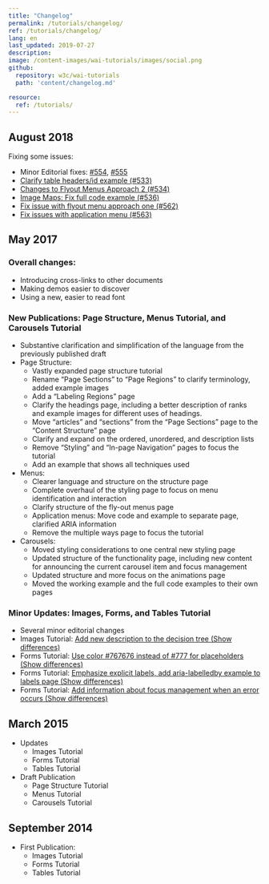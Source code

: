 ```yaml
---
title: "Changelog"
permalink: /tutorials/changelog/
ref: /tutorials/changelog/
lang: en
last_updated: 2019-07-27
description:
image: /content-images/wai-tutorials/images/social.png
github:
  repository: w3c/wai-tutorials
  path: 'content/changelog.md'

resource:
  ref: /tutorials/
---
```


## August 2018

Fixing some issues:

* Minor Editorial fixes: [#554](https://github.com/w3c/wai-tutorials/pull/554), [#555](https://github.com/w3c/wai-tutorials/pull/555)
* [Clarify table headers/id example (#533)](https://github.com/w3c/wai-tutorials/pull/533)
* [Changes to Flyout Menus Approach 2 (#534)](https://github.com/w3c/wai-tutorials/pull/534)
* [Image Maps: Fix full code example (#536)](https://github.com/w3c/wai-tutorials/pull/536)
* [Fix issue with flyout menu approach one (#562)](https://github.com/w3c/wai-tutorials/pull/562)
* [Fix issues with application menu (#563)](https://github.com/w3c/wai-tutorials/pull/563)

## May 2017

### Overall changes:

* Introducing cross-links to other documents
* Making demos easier to discover
* Using a new, easier to read font

### New Publications: Page Structure, Menus Tutorial, and Carousels Tutorial

* Substantive clarification and simplification of the language from the previously published draft
* Page Structure:
  * Vastly expanded page structure tutorial
  * Rename “Page Sections” to “Page Regions” to clarify terminology, added example images
  * Add a “Labeling Regions” page
  * Clarify the headings page, including a better description of ranks and example images for different uses of headings.
  * Move “articles” and “sections” from the “Page Sections” page to the “Content Structure” page
  * Clarify and expand on the ordered, unordered, and description lists
  * Remove “Styling” and “In-page Navigation” pages to focus the tutorial
  * Add an example that shows all techniques used
* Menus:
  * Clearer language and structure on the structure page
  * Complete overhaul of the styling page to focus on menu identification and interaction
  * Clarify structure of the fly-out menus page
  * Application menus: Move code and example to separate page, clarified ARIA information
  * Remove the multiple ways page to focus the tutorial
* Carousels:
  * Moved styling considerations to one central new styling page
  * Updated structure of the functionality page, including new content for announcing the current carousel item and focus management
  * Updated structure and more focus on the animations page
  * Moved the working example and the full code examples to their own pages

### Minor Updates: Images, Forms, and Tables Tutorial

* Several minor editorial changes
* Images Tutorial: [Add new description to the decision tree (Show differences)](https://services.w3.org/htmldiff?doc1=https%3A%2F%2Frawgit.com%2Fw3c%2Fwai-tutorials%2Frendered-2015-03%2Fimages%2Fdecision-tree%2F&doc2=https%3A%2F%2Frawgit.com%2Fw3c%2Fwai-tutorials%2Fbf1f9f95e2ebeec2b3f25ca1fa336dfc6caf166f%2Fimages%2Fdecision-tree%2F)
* Forms Tutorial: [Use color #767676 instead of #777 for placeholders (Show differences)](https://services.w3.org/htmldiff?doc1=https%3A%2F%2Frawgit.com%2Fw3c%2Fwai-tutorials%2Frendered-2015-03%2Fforms%2Finstructions%2F&doc2=https%3A%2F%2Frawgit.com%2Fw3c%2Fwai-tutorials%2Fbf1f9f95e2ebeec2b3f25ca1fa336dfc6caf166f%2Fforms%2Finstructions%2F)
* Forms Tutorial: [Emphasize explicit labels, add aria-labelledby example to labels page (Show differences)](https://services.w3.org/htmldiff?doc1=https%3A%2F%2Frawgit.com%2Fw3c%2Fwai-tutorials%2Frendered-2015-03%2Fforms%2Flabels%2F&doc2=https%3A%2F%2Frawgit.com%2Fw3c%2Fwai-tutorials%2Fbf1f9f95e2ebeec2b3f25ca1fa336dfc6caf166f%2Fforms%2Flabels%2F)
* Forms Tutorial: [Add information about focus management when an error occurs (Show differences)](https://services.w3.org/htmldiff?doc1=https%3A%2F%2Frawgit.com%2Fw3c%2Fwai-tutorials%2Frendered-2015-03%2Fforms%2Fnotifications%2F&doc2=https%3A%2F%2Frawgit.com%2Fw3c%2Fwai-tutorials%2Fbf1f9f95e2ebeec2b3f25ca1fa336dfc6caf166f%2Fforms%2Fnotifications%2F)

## March 2015

* Updates
  * Images Tutorial
  * Forms Tutorial
  * Tables Tutorial
* Draft Publication
  * Page Structure Tutorial
  * Menus Tutorial
  * Carousels Tutorial

## September 2014

* First Publication:
  * Images Tutorial
  * Forms Tutorial
  * Tables Tutorial
